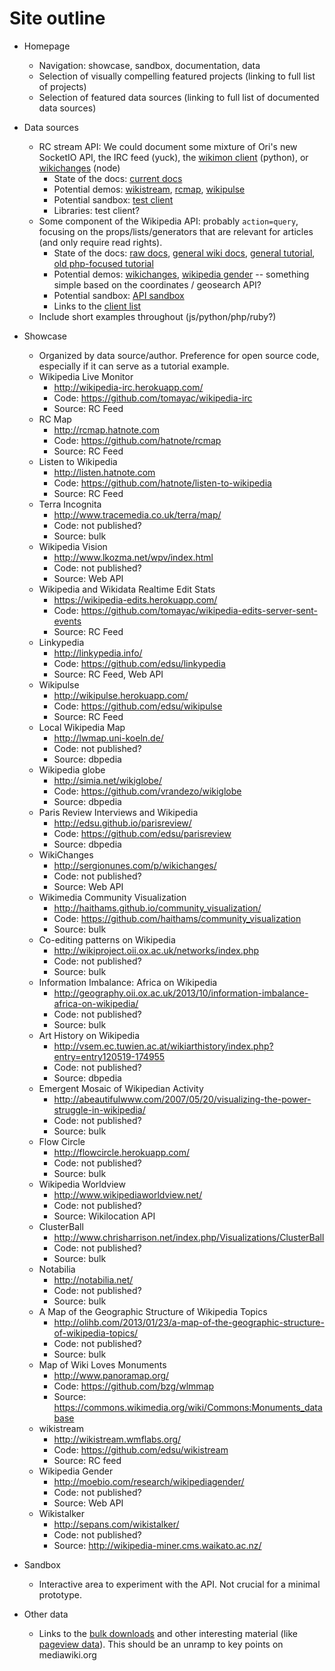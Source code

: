 # Site outline

 - Homepage
 	- Navigation: showcase, sandbox, documentation, data
 	- Selection of visually compelling featured projects (linking to full list of projects)
 	- Selection of featured data sources (linking to full list of documented data sources)

 - Data sources
 	- RC stream API: We could document some mixture of Ori's new SocketIO API, the IRC feed (yuck), the [wikimon client](https://github.com/hatnote/wikimon) (python), or [wikichanges](https://github.com/edsu/wikichanges) (node)
 		- State of the docs: [current docs](https://wikitech.wikimedia.org/wiki/RCStream)
 		- Potential demos: [wikistream](http://wikistream.wmflabs.org/), [rcmap](http://rcmap.hatnote.com/#en), [wikipulse](http://wikipulse.herokuapp.com/)
 		- Potential sandbox: [test client](http://alpha.hatnote.com/wikimon-test/index.html)
 		- Libraries: test client?
 	- Some component of the Wikipedia API: probably `action=query`, focusing on the props/lists/generators that are relevant for articles (and only require read rights).
 		- State of the docs: [raw docs](http://en.wikipedia.org/w/api.php), [general wiki docs](https://www.mediawiki.org/wiki/API:Main_page), [general tutorial](https://www.mediawiki.org/wiki/API:Tutorial), [old php-focused tutorial](https://www.ibm.com/developerworks/xml/library/x-phpwikipedia/index.html)
 		- Potential demos: [wikichanges](http://sergionunes.com/p/wikichanges/), [wikipedia gender](http://moebio.com/research/wikipediagender/#tv_programs&films&books&emotions&cities&sports&from_list) -- something simple based on the coordinates / geosearch API?
 		- Potential sandbox: [API sandbox](https://en.wikipedia.org/wiki/Special:ApiSandbox)
 		- Links to the [client list](https://www.mediawiki.org/wiki/API:Client_code)
 	- Include short examples throughout (js/python/php/ruby?)

- Showcase
	- Organized by data source/author. Preference for open source code, especially if it can serve as a tutorial example.
	- Wikipedia Live Monitor
		- http://wikipedia-irc.herokuapp.com/
		- Code: https://github.com/tomayac/wikipedia-irc
		- Source: RC Feed
	- RC Map
		- http://rcmap.hatnote.com
		- Code: https://github.com/hatnote/rcmap
		- Source: RC Feed
	- Listen to Wikipedia
		- http://listen.hatnote.com
		- Code: https://github.com/hatnote/listen-to-wikipedia
		- Source: RC Feed
	- Terra Incognita
		- http://www.tracemedia.co.uk/terra/map/
		- Code: not published?
		- Source: bulk
	- Wikipedia Vision
		- http://www.lkozma.net/wpv/index.html
		- Code: not published?
		- Source: Web API
	- Wikipedia and Wikidata Realtime Edit Stats
		- https://wikipedia-edits.herokuapp.com/
		- Code: https://github.com/tomayac/wikipedia-edits-server-sent-events
		- Source: RC Feed
	- Linkypedia
		- http://linkypedia.info/
		- Code: https://github.com/edsu/linkypedia
		- Source: RC Feed, Web API
	- Wikipulse
		- http://wikipulse.herokuapp.com/
		- Code: https://github.com/edsu/wikipulse
		- Source: RC Feed
	- Local Wikipedia Map
		- http://lwmap.uni-koeln.de/
		- Code: not published?
		- Source: dbpedia
	- Wikipedia globe
		- http://simia.net/wikiglobe/
		- Code: https://github.com/vrandezo/wikiglobe
		- Source: dbpedia
	- Paris Review Interviews and Wikipedia
		- http://edsu.github.io/parisreview/
		- Code: https://github.com/edsu/parisreview
		- Source: dbpedia
	- WikiChanges
		- http://sergionunes.com/p/wikichanges/
		- Code: not published?
		- Source: Web API
	- Wikimedia Community Visualization
		- http://haithams.github.io/community_visualization/
		- Code: https://github.com/haithams/community_visualization
		- Source: bulk
	- Co-editing patterns on Wikipedia
		- http://wikiproject.oii.ox.ac.uk/networks/index.php
		- Code: not published?
		- Source: bulk
	- Information Imbalance: Africa on Wikipedia
		- http://geography.oii.ox.ac.uk/2013/10/information-imbalance-africa-on-wikipedia/
		- Code: not published?
		- Source: bulk
	- Art History on Wikipedia
		- http://vsem.ec.tuwien.ac.at/wikiarthistory/index.php?entry=entry120519-174955
		- Code: not published?
		- Source: dbpedia
	- Emergent Mosaic of Wikipedian Activity
		- http://abeautifulwww.com/2007/05/20/visualizing-the-power-struggle-in-wikipedia/
		- Code: not published?
		- Source: bulk
	- Flow Circle
		- http://flowcircle.herokuapp.com/
		- Code: not published?
		- Source: bulk
	- Wikipedia Worldview
		- http://www.wikipediaworldview.net/
		- Code: not published?
		- Source: Wikilocation API
	- ClusterBall
		- http://www.chrisharrison.net/index.php/Visualizations/ClusterBall
		- Code: not published?
		- Source: bulk
	- Notabilia
		- http://notabilia.net/
		- Code: not published?
		- Source: bulk
	- A Map of the Geographic Structure of Wikipedia Topics
		- http://olihb.com/2013/01/23/a-map-of-the-geographic-structure-of-wikipedia-topics/
		- Code: not published?
		- Source: bulk
	- Map of Wiki Loves Monuments
		- http://www.panoramap.org/
		- Code: https://github.com/bzg/wlmmap
		- Source: https://commons.wikimedia.org/wiki/Commons:Monuments_database
	- wikistream
		- http://wikistream.wmflabs.org/
		- Code: https://github.com/edsu/wikistream
		- Source: RC feed
	- Wikipedia Gender
		- http://moebio.com/research/wikipediagender/
		- Code: not published?
		- Source: Web API
	- Wikistalker
		- http://sepans.com/wikistalker/
		- Code: not published?
		- Source: http://wikipedia-miner.cms.waikato.ac.nz/
		

- Sandbox
	- Interactive area to experiment with the API. Not crucial for a minimal prototype.

- Other data
	- Links to the [bulk downloads](http://dumps.wikimedia.org/) and other interesting material (like [pageview data](http://stats.grok.se/)). This should be an unramp to key points on mediawiki.org
